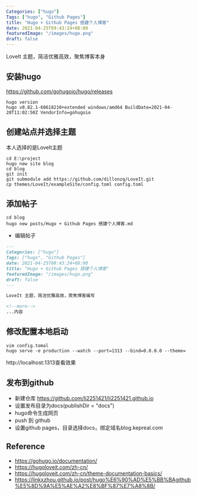 ```yaml
---
Categories: ["hugo"]
Tags: ["hugo", "Github Pages"]
title: "Hugo + Github Pages 搭建个人博客"
date: 2021-04-25T09:43:24+08:00
featuredImage: "/images/hugo.png"
draft: false
---
```


LoveIt 主题，简洁优雅高效，聚焦博客本身

<!--more-->

## 安装hugo
https://github.com/gohugoio/hugo/releases
```shell script
hugo version
hugo v0.82.1-60618210+extended windows/amd64 BuildDate=2021-04-20T11:02:50Z VendorInfo=gohugoio
```

## 创建站点并选择主题
本人选择的是LoveIt主题
```shell
cd E:\project
hugo new site blog
cd blog
git init
git submodule add https://github.com/dillonzq/LoveIt.git
cp themes/LoveIt/exampleSite/config.toml config.toml
```

## 添加帖子
```shell
cd blog
hugo new posts/Hugo + Github Pages 搭建个人博客.md
```
- 编辑帖子
```markdown
---
Categories: ["hugo"]
Tags: ["hugo", "Github Pages"]
date: 2021-04-25T09:43:24+08:00
title: "Hugo + Github Pages 搭建个人博客"
featuredImage: "/images/hugo.png"
draft: false
---

LoveIt 主题，简洁优雅高效，聚焦博客编写

<!--more-->
...内容
```

## 修改配置本地启动
```shell script
vim config.tomal
hugo serve -e production --watch --port=1313 --bind=0.0.0.0 --theme=
```
http://localhost:1313查看效果

## 发布到github
- 新建仓库 https://github.com/li2251421/li2251421.github.io
- 设置发布目录为docs(publishDir = "docs")
- hugo命令生成网页
- push 到 github
- 设置github pages，目录选择docs，绑定域名blog.kepreal.com

## Reference
- https://gohugo.io/documentation/
- https://hugoloveit.com/zh-cn/
- https://hugoloveit.com/zh-cn/theme-documentation-basics/
- https://linkxzhou.github.io/post/hugo%E6%90%AD%E5%BB%BAgithub%E5%8D%9A%E5%AE%A2%E8%BF%87%E7%A8%8B/

